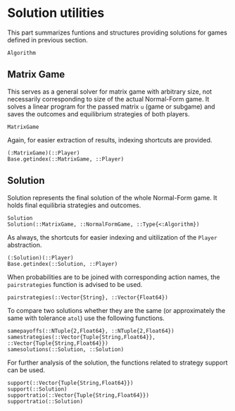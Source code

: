 # Solution utilities

This part summarizes funtions and structures providing solutions for games defined in previous section.

```@docs
Algorithm
```

## Matrix Game

This serves as a general solver for matrix game with arbitrary size, not necessarily corresponding to size of the actual Normal-Form game.
It solves a linear program for the passed matrix `u` (game or subgame) and saves the outcomes and equilibrium strategies of both players.

```@docs
MatrixGame
```

Again, for easier extraction of results, indexing shortcuts are provided.

```@docs
(:MatrixGame)(::Player)
Base.getindex(::MatrixGame, ::Player)
```

## Solution

Solution represents the final solution of the whole Normal-Form game.
It holds final equilibria strategies and outcomes.

```@docs
Solution
Solution(::MatrixGame, ::NormalFormGame, ::Type{<:Algorithm})
```

As always, the shortcuts for easier indexing and uitilization of the `Player` abstraction.

```@docs
(:Solution)(::Player)
Base.getindex(::Solution, ::Player)
```

When probabilities are to be joined with corresponding action names, the `pairstrategies` function is advised to be used.

```@docs
pairstrategies(::Vector{String}, ::Vector{Float64})
```

To compare two solutions whether they are the same (or approximately the same with tolerance `atol`) use the following functions.

```@docs
samepayoffs(::NTuple{2,Float64}, ::NTuple{2,Float64})
samestrategies(::Vector{Tuple{String,Float64}}, ::Vector{Tuple{String,Float64}})
samesolutions(::Solution, ::Solution)
```

For further analysis of the solution, the functions related to strategy support can be used.

```@docs
support(::Vector{Tuple{String,Float64}})
support(::Solution)
supportratio(::Vector{Tuple{String,Float64}})
supportratio(::Solution)
```
